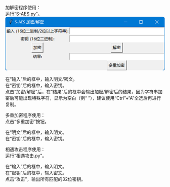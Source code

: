 加解密程序使用：  
运行“S-AES.py”。  
![S-AES](/image/S-AES.png)

在“输入”后的框中，输入明文/密文。  
在“密钥”后的框中，输入密钥。  
点击“加密/解密”后，在“结果”后的框中会输出加密/解密后的结果，因为字符串加密后可能出现特殊字符，显示为空白（例“    ”），建议使用“Ctrl”+“A”全选后再进行复制。  

多重加密程序使用：  
点击“多重加密”按钮。  
 
在“明文”后的框中，输入明文。  
在“密钥”后的框中，输入密钥。  

相遇攻击程序使用：  
运行“相遇攻击.py”。  
 
在“输入”后的框中，输入明文。  
在“密钥”后的框中，输入密文。  
点击“攻击”，输出所有匹配的32位密钥。  
